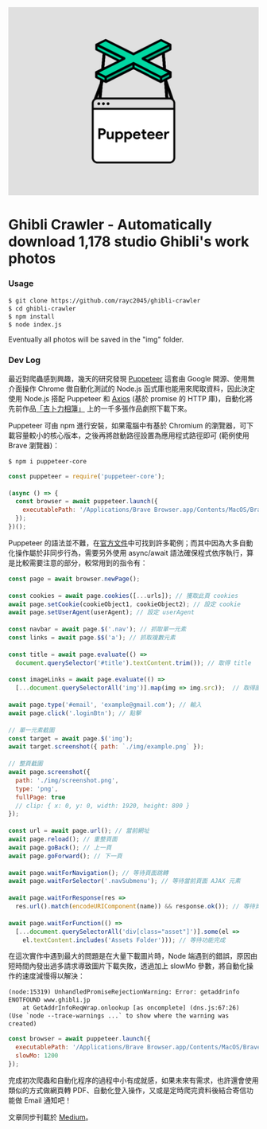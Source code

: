 [![Photo](https://raw.githubusercontent.com/rayc2045/ghibli-crawler/main/puppeteer.png)](https://dribbble.com/raychangdesign)
# Ghibli Crawler - Automatically download 1,178 studio Ghibli's work photos
### Usage

    $ git clone https://github.com/rayc2045/ghibli-crawler
    $ cd ghibli-crawler
    $ npm install
    $ node index.js

Eventually all photos will be saved in the "img" folder.
### Dev Log

最近對爬蟲感到興趣，幾天的研究發現 [Puppeteer](https://github.com/puppeteer/puppeteer) 這套由 Google 開源、使用無介面操作 Chrome 做自動化測試的 Node.js 函式庫也能用來爬取資料，因此決定使用 Node.js 搭配 Puppeteer 和 [Axios](https://github.com/axios/axios) (基於 promise 的 HTTP 庫)，自動化將先前作品[「吉卜力相簿」](https://rayc2045.github.io/ghibli-gallery/) 上的一千多張作品劇照下載下來。

Puppeteer 可由 npm 進行安裝，如果電腦中有基於 Chromium 的瀏覽器，可下載容量較小的核心版本，之後再將啟動路徑設置為應用程式路徑即可 (範例使用 Brave 瀏覽器)：

    $ npm i puppeteer-core

```js
const puppeteer = require('puppeteer-core');

(async () => {
  const browser = await puppeteer.launch({
    executablePath: '/Applications/Brave Browser.app/Contents/MacOS/Brave Browser'
  });
})();
```

Puppeteer 的語法並不難，在[官方文件](https://pptr.dev/)中可找到許多範例；而其中因為大多自動化操作屬於非同步行為，需要另外使用 async/await 語法確保程式依序執行，算是比較需要注意的部分，較常用到的指令有：

```js
const page = await browser.newPage();

const cookies = await page.cookies([...urls]); // 獲取此頁 cookies
await page.setCookie(cookieObject1, cookieObject2); // 設定 cookie
await page.setUserAgent(userAgent); // 設定 userAgent

const navbar = await page.$('.nav'); // 抓取單一元素
const links = await page.$$('a'); // 抓取複數元素

const title = await page.evaluate(() => 
  document.querySelector('#title').textContent.trim()); // 取得 title

const imageLinks = await page.evaluate(() =>
  [...document.querySelectorAll('img')].map(img => img.src));  // 取得圖片網址

await page.type('#email', 'example@gmail.com'); // 輸入
await page.click('.loginBtn'); // 點擊

// 單一元素截圖
const target = await page.$('img');
await target.screenshot({ path: `./img/example.png` });

// 整頁截圖
await page.screenshot({
  path: './img/screenshot.png',
  type: 'png',
  fullPage: true
  // clip: { x: 0, y: 0, width: 1920, height: 800 }
});

const url = await page.url(); // 當前網址
await page.reload(); // 重整頁面
await page.goBack(); // 上一頁
await page.goForward(); // 下一頁

await page.waitForNavigation(); // 等待頁面跳轉
await page.waitForSelector('.navSubmenu'); // 等待當前頁面 AJAX 元素

await page.waitForResponse(res =>
  res.url().match(encodeURIComponent(name)) && response.ok()); // 等待資料回應完成

await page.waitForFunction(() =>
  [...document.querySelectorAll('div[class="asset"]')].some(el =>
    el.textContent.includes('Assets Folder'))); // 等待功能完成
```

在這次實作中遇到最大的問題是在大量下載圖片時，Node 端遇到的錯誤，原因由短時間內發出過多請求導致圖片下載失敗，透過加上 slowMo 參數，將自動化操作的速度減慢得以解決：

    (node:15319) UnhandledPromiseRejectionWarning: Error: getaddrinfo ENOTFOUND www.ghibli.jp
        at GetAddrInfoReqWrap.onlookup [as oncomplete] (dns.js:67:26)
    (Use `node --trace-warnings ...` to show where the warning was created)

```js
const browser = await puppeteer.launch({
  executablePath: '/Applications/Brave Browser.app/Contents/MacOS/Brave Browser',
  slowMo: 1200
});
```

完成初次爬蟲和自動化程序的過程中小有成就感，如果未來有需求，也許還會使用類似的方式做網頁轉 PDF、自動化登入操作，又或是定時爬完資料後結合寄信功能做 Email 通知吧！

文章同步刊載於 [Medium](https://medium.com/@raychangdesign)。